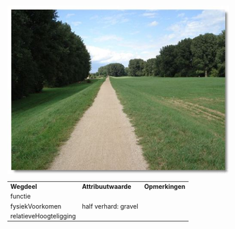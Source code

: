 ![gravelpad](media/c68b1c66a9c2f186f2581b9795b3c3ab0b5d590e.jpg)

|                        |                      |                 |
|------------------------|----------------------|-----------------|
| **Wegdeel**            | **Attribuutwaarde**  | **Opmerkingen** |
| functie                |                      |                 |
| fysiekVoorkomen        | half verhard: gravel |                 |
| relatieveHoogteligging |                      |                 |
